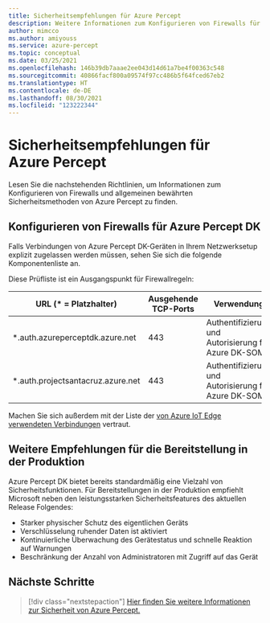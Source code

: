 ```yaml
---
title: Sicherheitsempfehlungen für Azure Percept
description: Weitere Informationen zum Konfigurieren von Firewalls für Azure Percept und den Sicherheitsempfehlungen
author: mimcco
ms.author: amiyouss
ms.service: azure-percept
ms.topic: conceptual
ms.date: 03/25/2021
ms.openlocfilehash: 146b39db7aaae2ee043d14d61a7be4f00363c548
ms.sourcegitcommit: 40866facf800a09574f97cc486b5f64fced67eb2
ms.translationtype: HT
ms.contentlocale: de-DE
ms.lasthandoff: 08/30/2021
ms.locfileid: "123222344"
---
```

# <a name="azure-percept-security-recommendations"></a>Sicherheitsempfehlungen für Azure Percept

Lesen Sie die nachstehenden Richtlinien, um Informationen zum Konfigurieren von Firewalls und allgemeinen bewährten Sicherheitsmethoden von Azure Percept zu finden.

## <a name="configuring-firewalls-for-azure-percept-dk"></a>Konfigurieren von Firewalls für Azure Percept DK

Falls Verbindungen von Azure Percept DK-Geräten in Ihrem Netzwerksetup explizit zugelassen werden müssen, sehen Sie sich die folgende Komponentenliste an.

Diese Prüfliste ist ein Ausgangspunkt für Firewallregeln:

|URL (* = Platzhalter)|Ausgehende TCP-Ports|Verwendung|
|-------------------|------------------|---------|
|*.auth.azureperceptdk.azure.net|443|Authentifizierung und Autorisierung für Azure DK-SOM|
|*.auth.projectsantacruz.azure.net|443|Authentifizierung und Autorisierung für Azure DK-SOM|

Machen Sie sich außerdem mit der Liste der [von Azure IoT Edge verwendeten Verbindungen](../iot-edge/production-checklist.md#allow-connections-from-iot-edge-devices) vertraut.

## <a name="additional-recommendations-for-deployment-to-production"></a>Weitere Empfehlungen für die Bereitstellung in der Produktion

Azure Percept DK bietet bereits standardmäßig eine Vielzahl von Sicherheitsfunktionen. Für Bereitstellungen in der Produktion empfiehlt Microsoft neben den leistungsstarken Sicherheitsfeatures des aktuellen Release Folgendes:

- Starker physischer Schutz des eigentlichen Geräts
- Verschlüsselung ruhender Daten ist aktiviert
- Kontinuierliche Überwachung des Gerätestatus und schnelle Reaktion auf Warnungen
- Beschränkung der Anzahl von Administratoren mit Zugriff auf das Gerät

## <a name="next-steps"></a>Nächste Schritte

> [!div class="nextstepaction"]
> [Hier finden Sie weitere Informationen zur Sicherheit von Azure Percept.](./overview-percept-security.md)